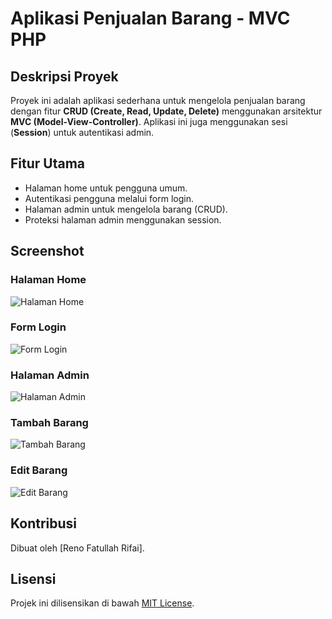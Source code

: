 # Aplikasi Penjualan Barang - MVC PHP

## Deskripsi Proyek
Proyek ini adalah aplikasi sederhana untuk mengelola penjualan barang dengan fitur **CRUD (Create, Read, Update, Delete)** menggunakan arsitektur **MVC (Model-View-Controller)**. Aplikasi ini juga menggunakan sesi (**Session**) untuk autentikasi admin.

## Fitur Utama
- Halaman home untuk pengguna umum.
- Autentikasi pengguna melalui form login.
- Halaman admin untuk mengelola barang (CRUD).
- Proteksi halaman admin menggunakan session.

## Screenshot

### Halaman Home

![Halaman Home](screenshots/home.png)

### Form Login

![Form Login](screenshots/login.png)

### Halaman Admin

![Halaman Admin](screenshots/admin.png)

### Tambah Barang

![Tambah Barang](screenshots/add.png)

### Edit Barang

![Edit Barang](screenshots/edit.png)

## Kontribusi

Dibuat oleh [Reno Fatullah Rifai].

## Lisensi

Projek ini dilisensikan di bawah [MIT License](LICENSE).